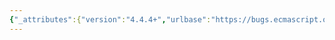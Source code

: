 ```yaml
---
{"_attributes":{"version":"4.4.4+","urlbase":"https://bugs.ecmascript.org/","maintainer":"dherman@mozilla.com"},"bug":{"bug_id":4237,"creation_ts":"2015-03-27 08:20:00 -0700","short_desc":"21.2.2.8.2 Canonicalize: Unnecessary ReturnIfAbrupt in step 3d","delta_ts":"2015-04-03 12:35:40 -0700","product":"Draft for 6th Edition","component":"technical issue","version":"Rev 36: March 17, 2015 Release Candidate 3","rep_platform":"All","op_sys":"All","bug_status":"RESOLVED","resolution":"FIXED","priority":"Normal","bug_severity":"normal","everconfirmed":true,"reporter":{"uid":"andrebargull","name":"André Bargull"},"assigned_to":{"uid":"allen","name":"Allen Wirfs-Brock"},"long_desc":[{"commentid":13954,"comment_count":0,"who":{"uid":"andrebargull","name":"André Bargull"},"bug_when":"2015-03-27 08:20:10 -0700","thetext":"21.2.2.8.2 Runtime Semantics: Canonicalize Abstract Operation\n\n\nStep 3d can be removed, String.prototype.toUpperCase never returns an abrupt completion if the this-value is a string value."},{"commentid":13993,"comment_count":1,"who":{"uid":"allen","name":"Allen Wirfs-Brock"},"bug_when":"2015-04-01 10:56:03 -0700","thetext":"fixed in rev37 editor's draft"},{"commentid":14105,"comment_count":2,"who":{"uid":"allen","name":"Allen Wirfs-Brock"},"bug_when":"2015-04-03 12:35:40 -0700","thetext":"In Rev37"}]}}
---
```

